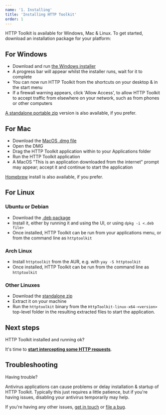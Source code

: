 ```yaml
---
name: '1. Installing'
title: 'Installing HTTP Toolkit'
order: 1
---
```


HTTP Toolkit is available for Windows, Mac & Linux. To get started, download an installation package for your platform:

## For Windows

- Download and run [the Windows installer](/download/win-exe/)
- A progress bar will appear whilst the installer runs, wait for it to complete
- You can now run HTTP Toolkit from the shortcuts on your desktop & in the start menu
- If a firewall warning appears, click 'Allow Access', to allow HTTP Toolkit to accept traffic from elsewhere on your network, such as from phones or other computers

[A standalone portable zip](/download/win-standalone) version is also available, if you prefer.

## For Mac

- Download the [MacOS .dmg file](/download/osx-dmg/)
- Open the DMG
- Drag the HTTP Toolkit application within to your Applications folder
- Run the HTTP Toolkit application
- A MacOS "This is an application downloaded from the internet" prompt may appear;
  accept it and continue to start the application

[Homebrew](/download/osx-homebrew/) install is also available, if you prefer.

## For Linux

### Ubuntu or Debian
- Download the [.deb package](/download/linux-deb/)
- Install it, either by running it and using the UI, or using `dpkg -i <.deb file>`
- Once installed, HTTP Toolkit can be run from your applications menu, or from the command line as `httptoolkit`

### Arch Linux
- Install `httptoolkit` from the AUR, e.g. with `yay -S httptoolkit`
- Once installed, HTTP Toolkit can be run from the command line as `httptoolkit`

### Other Linuxes
- Download the [standalone zip](/download/linux-standalone/)
- Extract it on your machine
- Run the `httptoolkit` binary from the `HttpToolkit-linux-x64-<version>` top-level folder in the resulting extracted files to start the application.

## Next steps

HTTP Toolkit installed and running ok?

It's time to **[start intercepting some HTTP requests](/docs/getting-started/intercepting/)**.

## Troubleshooting

Having trouble?

Antivirus applications can cause problems or delay installation & startup of HTTP Toolkit. Typically this just requires a little patience, but if you're having issues, disabling your antivirus temporarily may help.

If you're having any other issues, [get in touch](/contact/) or [file a bug](https://github.com/httptoolkit/feedback/issues/new).